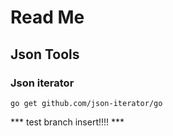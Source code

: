# Read Me

## Json Tools

### Json iterator

`go get github.com/json-iterator/go`

*** test branch insert!!!! ***
